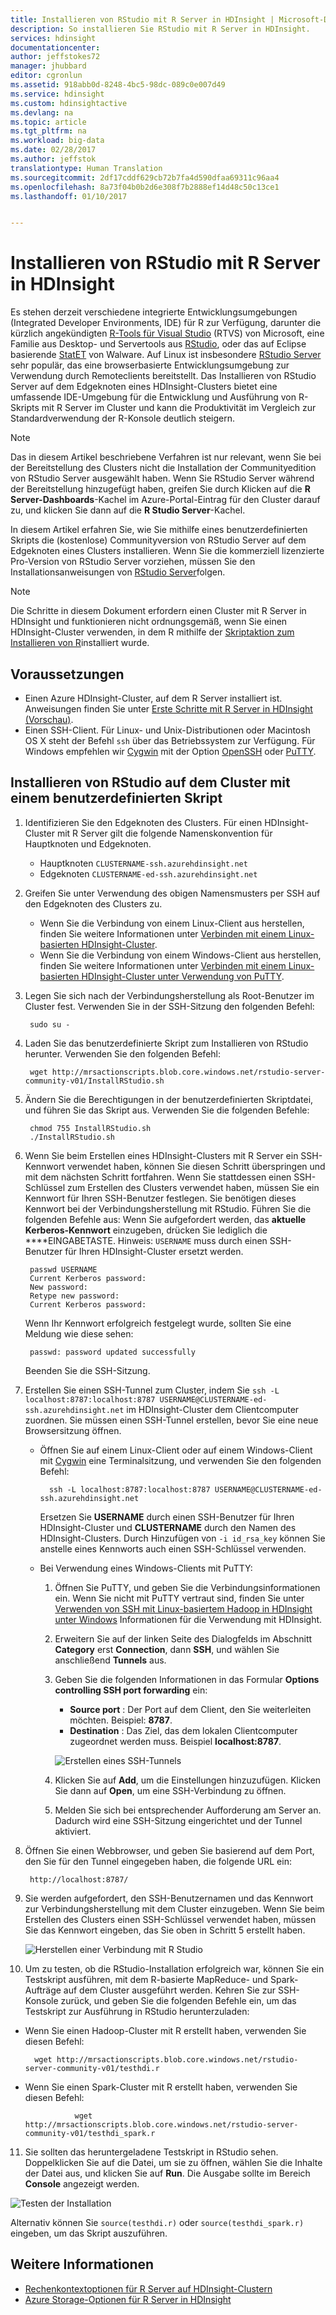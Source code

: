 ```yaml
---
title: Installieren von RStudio mit R Server in HDInsight | Microsoft-Dokumentation
description: So installieren Sie RStudio mit R Server in HDInsight.
services: hdinsight
documentationcenter: 
author: jeffstokes72
manager: jhubbard
editor: cgronlun
ms.assetid: 918abb0d-8248-4bc5-98dc-089c0e007d49
ms.service: hdinsight
ms.custom: hdinsightactive
ms.devlang: na
ms.topic: article
ms.tgt_pltfrm: na
ms.workload: big-data
ms.date: 02/28/2017
ms.author: jeffstok
translationtype: Human Translation
ms.sourcegitcommit: 2df17cddf629cb72b7fa4d590dfaa69311c96aa4
ms.openlocfilehash: 8a73f04b0b2d6e308f7b2888ef14d48c50c13ce1
ms.lasthandoff: 01/10/2017


---
```

# <a name="installing-rstudio-with-r-server-on-hdinsight"></a>Installieren von RStudio mit R Server in HDInsight
Es stehen derzeit verschiedene integrierte Entwicklungsumgebungen (Integrated Developer Environments, IDE) für R zur Verfügung, darunter die kürzlich angekündigten [R-Tools für Visual Studio](https://www.visualstudio.com/en-us/features/rtvs-vs.aspx) (RTVS) von Microsoft, eine Familie aus Desktop- und Servertools aus [RStudio](https://www.rstudio.com/products/rstudio-server/), oder das auf Eclipse basierende [StatET](http://www.walware.de/goto/statet) von Walware. Auf Linux ist insbesondere [RStudio Server](https://www.rstudio.com/products/rstudio-server/) sehr populär, das eine browserbasierte Entwicklungsumgebung zur Verwendung durch Remoteclients bereitstellt.  Das Installieren von RStudio Server auf dem Edgeknoten eines HDInsight-Clusters bietet eine umfassende IDE-Umgebung für die Entwicklung und Ausführung von R-Skripts mit R Server im Cluster und kann die Produktivität im Vergleich zur Standardverwendung der R-Konsole deutlich steigern.

> [!NOTE]
> Das in diesem Artikel beschriebene Verfahren ist nur relevant, wenn Sie bei der Bereitstellung des Clusters nicht die Installation der Communityedition von RStudio Server ausgewählt haben.  Wenn Sie RStudio Server während der Bereitstellung hinzugefügt haben, greifen Sie durch Klicken auf die **R Server-Dashboards**-Kachel im Azure-Portal-Eintrag für den Cluster darauf zu, und klicken Sie dann auf die **R Studio Server**-Kachel. 

In diesem Artikel erfahren Sie, wie Sie mithilfe eines benutzerdefinierten Skripts die (kostenlose) Communityversion von RStudio Server auf dem Edgeknoten eines Clusters installieren. Wenn Sie die kommerziell lizenzierte Pro-Version von RStudio Server vorziehen, müssen Sie den Installationsanweisungen von [RStudio Server](https://www.rstudio.com/products/rstudio/download-server/)folgen.

> [!NOTE]
> Die Schritte in diesem Dokument erfordern einen Cluster mit R Server in HDInsight und funktionieren nicht ordnungsgemäß, wenn Sie einen HDInsight-Cluster verwenden, in dem R mithilfe der [Skriptaktion zum Installieren von R](hdinsight-hadoop-r-scripts-linux.md)installiert wurde.
>
> 

## <a name="prerequisites"></a>Voraussetzungen
* Einen Azure HDInsight-Cluster, auf dem R Server installiert ist. Anweisungen finden Sie unter [Erste Schritte mit R Server in HDInsight (Vorschau)](hdinsight-hadoop-r-server-get-started.md).
* Einen SSH-Client. Für Linux- und Unix-Distributionen oder Macintosh OS X steht der Befehl `ssh` über das Betriebssystem zur Verfügung. Für Windows empfehlen wir [Cygwin](http://www.redhat.com/services/custom/cygwin/) mit der Option [OpenSSH](https://www.youtube.com/watch?v=CwYSvvGaiWU) oder [PuTTY](http://www.chiark.greenend.org.uk/~sgtatham/putty/download.html).  

## <a name="install-rstudio-on-the-cluster-using-a-custom-script"></a>Installieren von RStudio auf dem Cluster mit einem benutzerdefinierten Skript
1. Identifizieren Sie den Edgeknoten des Clusters. Für einen HDInsight-Cluster mit R Server gilt die folgende Namenskonvention für Hauptknoten und Edgeknoten.

   * Hauptknoten `CLUSTERNAME-ssh.azurehdinsight.net`
   * Edgeknoten `CLUSTERNAME-ed-ssh.azurehdinsight.net` 
2. Greifen Sie unter Verwendung des obigen Namensmusters per SSH auf den Edgeknoten des Clusters zu. 

   * Wenn Sie die Verbindung von einem Linux-Client aus herstellen, finden Sie weitere Informationen unter [Verbinden mit einem Linux-basierten HDInsight-Cluster](hdinsight-hadoop-linux-use-ssh-unix.md).
   * Wenn Sie die Verbindung von einem Windows-Client aus herstellen, finden Sie weitere Informationen unter [Verbinden mit einem Linux-basierten HDInsight-Cluster unter Verwendung von PuTTY](hdinsight-hadoop-linux-use-ssh-windows.md).
3. Legen Sie sich nach der Verbindungsherstellung als Root-Benutzer im Cluster fest. Verwenden Sie in der SSH-Sitzung den folgenden Befehl:

        sudo su -
4. Laden Sie das benutzerdefinierte Skript zum Installieren von RStudio herunter. Verwenden Sie den folgenden Befehl:

        wget http://mrsactionscripts.blob.core.windows.net/rstudio-server-community-v01/InstallRStudio.sh
5. Ändern Sie die Berechtigungen in der benutzerdefinierten Skriptdatei, und führen Sie das Skript aus. Verwenden Sie die folgenden Befehle:

        chmod 755 InstallRStudio.sh
        ./InstallRStudio.sh
6. Wenn Sie beim Erstellen eines HDInsight-Clusters mit R Server ein SSH-Kennwort verwendet haben, können Sie diesen Schritt überspringen und mit dem nächsten Schritt fortfahren. Wenn Sie stattdessen einen SSH-Schlüssel zum Erstellen des Clusters verwendet haben, müssen Sie ein Kennwort für Ihren SSH-Benutzer festlegen. Sie benötigen dieses Kennwort bei der Verbindungsherstellung mit RStudio. Führen Sie die folgenden Befehle aus: Wenn Sie aufgefordert werden, das **aktuelle Kerberos-Kennwort** einzugeben, drücken Sie lediglich die ****EINGABETASTE.  Hinweis: `USERNAME` muss durch einen SSH-Benutzer für Ihren HDInsight-Cluster ersetzt werden.

        passwd USERNAME
        Current Kerberos password:
        New password:
        Retype new password:
        Current Kerberos password:

    Wenn Ihr Kennwort erfolgreich festgelegt wurde, sollten Sie eine Meldung wie diese sehen:

        passwd: password updated successfully

    Beenden Sie die SSH-Sitzung.

7. Erstellen Sie einen SSH-Tunnel zum Cluster, indem Sie `ssh -L localhost:8787:localhost:8787 USERNAME@CLUSTERNAME-ed-ssh.azurehdinsight.net` im HDInsight-Cluster dem Clientcomputer zuordnen. Sie müssen einen SSH-Tunnel erstellen, bevor Sie eine neue Browsersitzung öffnen.

   * Öffnen Sie auf einem Linux-Client oder auf einem Windows-Client mit [Cygwin](http://www.redhat.com/services/custom/cygwin/) eine Terminalsitzung, und verwenden Sie den folgenden Befehl:

           ssh -L localhost:8787:localhost:8787 USERNAME@CLUSTERNAME-ed-ssh.azurehdinsight.net

       Ersetzen Sie **USERNAME** durch einen SSH-Benutzer für Ihren HDInsight-Cluster und **CLUSTERNAME** durch den Namen des HDInsight-Clusters. Durch Hinzufügen von `-i id_rsa_key` können Sie anstelle eines Kennworts auch einen SSH-Schlüssel verwenden.        
   * Bei Verwendung eines Windows-Clients mit PuTTY:

     1. Öffnen Sie PuTTY, und geben Sie die Verbindungsinformationen ein. Wenn Sie nicht mit PuTTY vertraut sind, finden Sie unter [Verwenden von SSH mit Linux-basiertem Hadoop in HDInsight unter Windows](hdinsight-hadoop-linux-use-ssh-windows.md) Informationen für die Verwendung mit HDInsight.
     2. Erweitern Sie auf der linken Seite des Dialogfelds im Abschnitt **Category** erst **Connection**, dann **SSH**, und wählen Sie anschließend **Tunnels** aus.
     3. Geben Sie die folgenden Informationen in das Formular **Options controlling SSH port forwarding** ein:

        * **Source port** : Der Port auf dem Client, den Sie weiterleiten möchten. Beispiel: **8787**.
        * **Destination** : Das Ziel, das dem lokalen Clientcomputer zugeordnet werden muss. Beispiel **localhost:8787**.

        ![Erstellen eines SSH-Tunnels](./media/hdinsight-hadoop-r-server-install-r-studio/createsshtunnel.png "Erstellen eines SSH-Tunnels")
     4. Klicken Sie auf **Add**, um die Einstellungen hinzuzufügen. Klicken Sie dann auf **Open**, um eine SSH-Verbindung zu öffnen.
     5. Melden Sie sich bei entsprechender Aufforderung am Server an. Dadurch wird eine SSH-Sitzung eingerichtet und der Tunnel aktiviert.
8. Öffnen Sie einen Webbrowser, und geben Sie basierend auf dem Port, den Sie für den Tunnel eingegeben haben, die folgende URL ein:

        http://localhost:8787/ 
9. Sie werden aufgefordert, den SSH-Benutzernamen und das Kennwort zur Verbindungsherstellung mit dem Cluster einzugeben. Wenn Sie beim Erstellen des Clusters einen SSH-Schlüssel verwendet haben, müssen Sie das Kennwort eingeben, das Sie oben in Schritt 5 erstellt haben.

    ![Herstellen einer Verbindung mit R Studio](./media/hdinsight-hadoop-r-server-install-r-studio/connecttostudio.png "Erstellen eines SSH-Tunnels")
10. Um zu testen, ob die RStudio-Installation erfolgreich war, können Sie ein Testskript ausführen, mit dem R-basierte MapReduce- und Spark-Aufträge auf dem Cluster ausgeführt werden. Kehren Sie zur SSH-Konsole zurück, und geben Sie die folgenden Befehle ein, um das Testskript zur Ausführung in RStudio herunterzuladen:

*    Wenn Sie einen Hadoop-Cluster mit R erstellt haben, verwenden Sie diesen Befehl:

           wget http://mrsactionscripts.blob.core.windows.net/rstudio-server-community-v01/testhdi.r
*    Wenn Sie einen Spark-Cluster mit R erstellt haben, verwenden Sie diesen Befehl:

                    wget http://mrsactionscripts.blob.core.windows.net/rstudio-server-community-v01/testhdi_spark.r
11. Sie sollten das heruntergeladene Testskript in RStudio sehen. Doppelklicken Sie auf die Datei, um sie zu öffnen, wählen Sie die Inhalte der Datei aus, und klicken Sie auf **Run**. Die Ausgabe sollte im Bereich **Console** angezeigt werden.

   ![Testen der Installation](./media/hdinsight-hadoop-r-server-install-r-studio/test-r-script.png "Testen der Installation")

Alternativ können Sie `source(testhdi.r)` oder `source(testhdi_spark.r)` eingeben, um das Skript auszuführen.

## <a name="see-also"></a>Weitere Informationen
* [Rechenkontextoptionen für R Server auf HDInsight-Clustern](hdinsight-hadoop-r-server-compute-contexts.md)
* [Azure Storage-Optionen für R Server in HDInsight](hdinsight-hadoop-r-server-storage.md)


